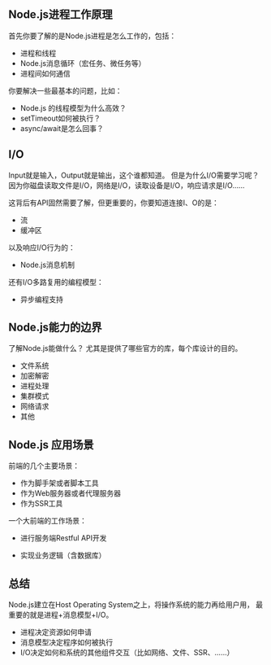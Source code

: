 ## Node.js进程工作原理

首先你要了解的是Node.js进程是怎么工作的，包括：

- 进程和线程
- Node.js消息循环（宏任务、微任务等）
- 进程间如何通信

你要解决一些最基本的问题，比如：

- Node.js 的线程模型为什么高效？
- setTimeout如何被执行？
- async/await是怎么回事？

## I/O

Input就是输入，Output就是输出，这个谁都知道。 但是为什么I/O需要学习呢？ 因为你磁盘读取文件是I/O，网络是I/O，读取设备是I/O，响应请求是I/O……

这背后有API固然需要了解，但更重要的，你要知道连接I、O的是：

- 流
- 缓冲区

以及响应I/O行为的：

- Node.js消息机制

还有I/O多路复用的编程模型：

- 异步编程支持



## Node.js能力的边界

了解Node.js能做什么？ 尤其是提供了哪些官方的库，每个库设计的目的。

- 文件系统
- 加密解密
- 进程处理
- 集群模式
- 网络请求
- 其他

## Node.js 应用场景



前端的几个主要场景：

- 作为脚手架或者脚本工具
- 作为Web服务器或者代理服务器
- 作为SSR工具

一个大前端的工作场景：

- 进行服务端Restful API开发

- 实现业务逻辑（含数据库）



## 总结

Node.js建立在Host Operating System之上，将操作系统的能力再给用户用， 最重要的就是进程+消息模型+I/O。

- 进程决定资源如何申请
- 消息模型决定程序如何被执行
- I/O决定如何和系统的其他组件交互（比如网络、文件、SSR、……）
